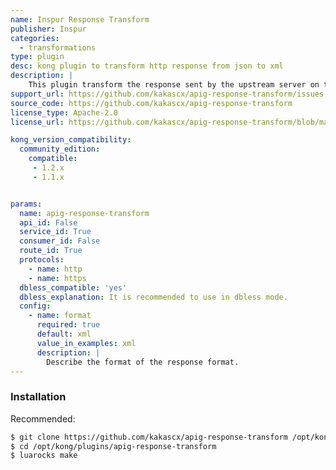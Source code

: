```yaml
---
name: Inspur Response Transform
publisher: Inspur
categories:
  - transformations
type: plugin
desc: kong plugin to transform http response from json to xml
description: |
    This plugin transform the response sent by the upstream server on the fly on Kong from json to xml,before returning the response to the client.Because of Nginx's internals, the `Content-Length` header will not be set when transforming a response body.
support_url: https://github.com/kakascx/apig-response-transform/issues
source_code: https://github.com/kakascx/apig-response-transform
license_type: Apache-2.0
license_url: https://github.com/kakascx/apig-response-transform/blob/master/LICENSE

kong_version_compatibility:
  community_edition:
    compatible:
     - 1.2.x
     - 1.1.x


params:
  name: apig-response-transform
  api_id: False
  service_id: True
  consumer_id: False
  route_id: True
  protocols:
    - name: http
    - name: https
  dbless_compatible: 'yes'
  dbless_explanation: It is recommended to use in dbless mode.
  config:
    - name: format
      required: true
      default: xml
      value_in_examples: xml
      description: |
        Describe the format of the response format.
---
```

### Installation
Recommended:

```bash
$ git clone https://github.com/kakascx/apig-response-transform /opt/kong/plugins
$ cd /opt/kong/plugins/apig-response-transform
$ luarocks make
```
